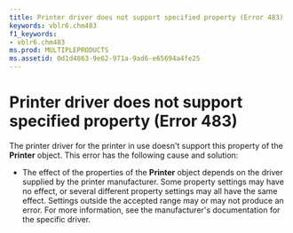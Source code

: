 ```yaml
---
title: Printer driver does not support specified property (Error 483)
keywords: vblr6.chm483
f1_keywords:
- vblr6.chm483
ms.prod: MULTIPLEPRODUCTS
ms.assetid: 0d1d4863-9e62-971a-9ad6-e65694a4fe25
---
```



# Printer driver does not support specified property (Error 483)

The printer driver for the printer in use doesn't support this property of the  **Printer** object. This error has the following cause and solution:



- The effect of the properties of the  **Printer** object depends on the driver supplied by the printer manufacturer. Some property settings may have no effect, or several different property settings may all have the same effect. Settings outside the accepted range may or may not produce an error. For more information, see the manufacturer's documentation for the specific driver.
    


